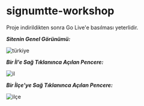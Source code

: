 # signumtte-workshop

Proje indirildikten sonra Go Live'e basılması yeterlidir.

***Sitenin Genel Görünümü:***

![türkiye](https://user-images.githubusercontent.com/63422193/190365987-09cfe491-d96c-4943-aa14-107d4aac5580.png)


***Bir İl'e Sağ Tıklanınca Açılan Pencere:***

![il](https://user-images.githubusercontent.com/63422193/190366099-b5f8b814-2877-4b51-8b10-4f2864c06a04.png)


***Bir İlçe'ye Sağ Tıklanınca Açılan Pencere:***

![ilçe](https://user-images.githubusercontent.com/63422193/190366180-e2e641c1-cfdc-450a-a263-be44aef4ac1d.png)
